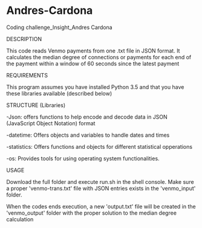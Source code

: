 # Andres-Cardona
Coding challenge_Insight_Andres Cardona

DESCRIPTION

This code reads Venmo payments from one .txt file in JSON format.
It calculates the median degree of connections or payments for each end of the payment within a window of 60 seconds since the latest payment

REQUIREMENTS

This program assumes you have installed Python 3.5 and that you have these libraries available (described below)  


STRUCTURE (Libraries)

-Json: offers functions to help encode and decode data in JSON (JavaScript Object Notation) format

-datetime: Offers objects and variables to handle dates and times

-statistics: Offers functions and objects for different statistical opperations

-os: Provides tools for using operating system functionalities.

USAGE

Download the full folder and execute run.sh in the shell console. Make sure a proper 'venmo-trans.txt' file with JSON entries exists in the 'venmo_input' folder.

When the codes ends execution, a new 'output.txt' file will be created in the 'venmo_output' folder with the proper solution to the median degree calculation
